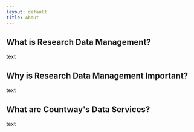```yaml
---
layout: default
title: About
---
```

<div class="blurb">
	<h2>What is Research Data Management?</h2>
	<p>text</p>
  	<h2>Why is Research Data Management Important?</h2>
  	<p>text</p>
  	<h2>What are Countway's Data Services?</h2>
  	<p>text</p>
</div><!-- /.blurb -->

